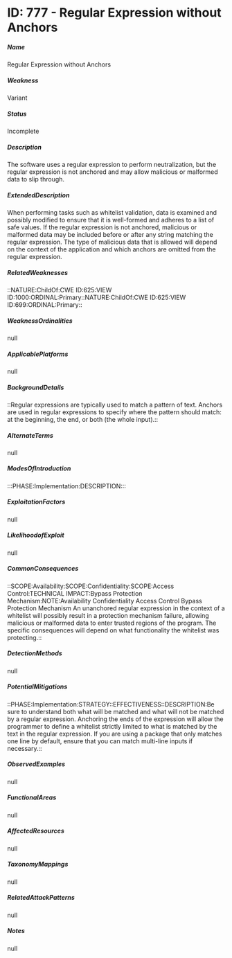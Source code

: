 # ID: 777 - Regular Expression without Anchors
<h5>Name</h5>Regular Expression without Anchors
<h5>Weakness</h5>Variant
<h5>Status</h5>Incomplete
<h5>Description</h5>The software uses a regular expression to perform neutralization, but the regular expression is not anchored and may allow malicious or malformed data to slip through.
<h5>ExtendedDescription</h5>When performing tasks such as whitelist validation, data is examined and possibly modified to ensure that it is well-formed and adheres to a list of safe values. If the regular expression is not anchored, malicious or malformed data may be included before or after any string matching the regular expression. The type of malicious data that is allowed will depend on the context of the application and which anchors are omitted from the regular expression.
<h5>RelatedWeaknesses</h5>::NATURE:ChildOf:CWE ID:625:VIEW ID:1000:ORDINAL:Primary::NATURE:ChildOf:CWE ID:625:VIEW ID:699:ORDINAL:Primary::
<h5>WeaknessOrdinalities</h5>null
<h5>ApplicablePlatforms</h5>null
<h5>BackgroundDetails</h5>::Regular expressions are typically used to match a pattern of text. Anchors are used in regular expressions to specify where the pattern should match: at the beginning, the end, or both (the whole input).::
<h5>AlternateTerms</h5>null
<h5>ModesOfIntroduction</h5>:::PHASE:Implementation:DESCRIPTION:::
<h5>ExploitationFactors</h5>null
<h5>LikelihoodofExploit</h5>null
<h5>CommonConsequences</h5>::SCOPE:Availability:SCOPE:Confidentiality:SCOPE:Access Control:TECHNICAL IMPACT:Bypass Protection Mechanism:NOTE:Availability Confidentiality Access Control Bypass Protection Mechanism An unanchored regular expression in the context of a whitelist will possibly result in a protection mechanism failure, allowing malicious or malformed data to enter trusted regions of the program. The specific consequences will depend on what functionality the whitelist was protecting.::
<h5>DetectionMethods</h5>null
<h5>PotentialMitigations</h5>::PHASE:Implementation:STRATEGY::EFFECTIVENESS::DESCRIPTION:Be sure to understand both what will be matched and what will not be matched by a regular expression. Anchoring the ends of the expression will allow the programmer to define a whitelist strictly limited to what is matched by the text in the regular expression. If you are using a package that only matches one line by default, ensure that you can match multi-line inputs if necessary.::
<h5>ObservedExamples</h5>null
<h5>FunctionalAreas</h5>null
<h5>AffectedResources</h5>null
<h5>TaxonomyMappings</h5>null
<h5>RelatedAttackPatterns</h5>null
<h5>Notes</h5>null

